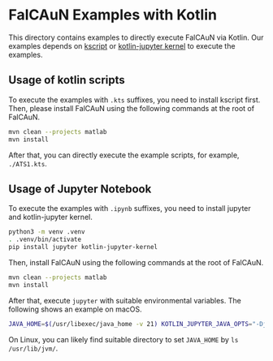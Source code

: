 FalCAuN Examples with Kotlin
============================

This directory contains examples to directly execute FalCAuN via Kotlin. Our examples depends on [kscript](https://github.com/kscripting/kscript) or [kotlin-jupyter kernel](https://github.com/Kotlin/kotlin-jupyter) to execute the examples.

Usage of kotlin scripts
-----------------------

To execute the examples with `.kts` suffixes, you need to install kscript first. Then, please install FalCAuN using the following commands at the root of FalCAuN.

```bash
mvn clean --projects matlab
mvn install
```

After that, you can directly execute the example scripts, for example, `./ATS1.kts`.

Usage of Jupyter Notebook
-------------------------

To execute the examples with `.ipynb` suffixes, you need to install jupyter and kotlin-jupyter kernel.

```bash
python3 -m venv .venv
. .venv/bin/activate
pip install jupyter kotlin-jupyter-kernel
```

Then, install FalCAuN using the following commands at the root of FalCAuN.

```bash
mvn clean --projects matlab
mvn install
```

After that, execute `jupyter` with suitable environmental variables. The following shows an example on macOS.

```sh
JAVA_HOME=$(/usr/libexec/java_home -v 21) KOTLIN_JUPYTER_JAVA_OPTS="-Djava.library.path=$MATLAB_HOME/bin/maca64/:$MATLAB_HOME/bin/maci64:$MATLAB_HOME/bin/glnxa64" jupyter notebook
```

On Linux, you can likely find suitable directory to set `JAVA_HOME` by `ls /usr/lib/jvm/`.
